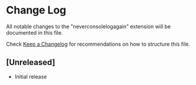 # Change Log

All notable changes to the "neverconsolelogagain" extension will be documented in this file.

Check [Keep a Changelog](http://keepachangelog.com/) for recommendations on how to structure this file.

## [Unreleased]

- Initial release